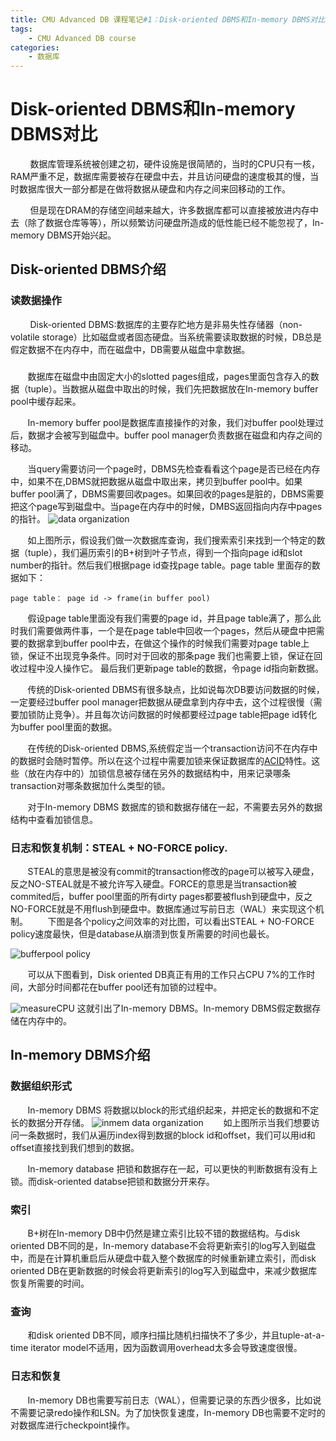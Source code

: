 ```yaml
---
title: CMU Advanced DB 课程笔记#1：Disk-oriented DBMS和In-memory DBMS对比
tags:
	- CMU Advanced DB course
categories:
	- 数据库
---
```

# Disk-oriented DBMS和In-memory DBMS对比

&nbsp; &nbsp; &nbsp; &nbsp; 数据库管理系统被创建之初，硬件设施是很简陋的，当时的CPU只有一核，RAM严重不足，数据库需要被存在硬盘中去，并且访问硬盘的速度极其的慢，当时数据库很大一部分都是在做将数据从硬盘和内存之间来回移动的工作。

&nbsp; &nbsp; &nbsp; &nbsp; 但是现在DRAM的存储空间越来越大，许多数据库都可以直接被放进内存中去（除了数据仓库等等），所以频繁访问硬盘所造成的低性能已经不能忽视了，In-memory DBMS开始兴起。

## Disk-oriented DBMS介绍

### 读数据操作
&nbsp; &nbsp; &nbsp; &nbsp; Disk-oriented DBMS:数据库的主要存贮地方是非易失性存储器（non-volatile storage）比如磁盘或者固态硬盘。当系统需要读取数据的时候，DB总是假定数据不在内存中，而在磁盘中，DB需要从磁盘中拿数据。
### 
&nbsp; &nbsp; &nbsp; &nbsp;数据库在磁盘中由固定大小的slotted pages组成，pages里面包含存入的数据（tuple）。当数据从磁盘中取出的时候，我们先把数据放在In-memory buffer pool中缓存起来。

&nbsp; &nbsp; &nbsp; &nbsp;In-memory buffer pool是数据库直接操作的对象，我们对buffer pool处理过后，数据才会被写到磁盘中。buffer pool manager负责数据在磁盘和内存之间的移动。

&nbsp; &nbsp; &nbsp; &nbsp;当query需要访问一个page时，DBMS先检查看看这个page是否已经在内存中，如果不在,DBMS就把数据从磁盘中取出来，拷贝到buffer pool中。如果buffer pool满了，DBMS需要回收pages。如果回收的pages是脏的，DBMS需要把这个page写到磁盘中。当page在内存中的时候，DMBS返回指向内存中pages的指针。
![data organization ](https://user-images.githubusercontent.com/20705797/58792522-ee83b900-8626-11e9-9dd8-03f4c82aa57a.png)

&nbsp; &nbsp; &nbsp; &nbsp;如上图所示，假设我们做一次数据库查询，我们搜索索引来找到一个特定的数据（tuple），我们遍历索引的B+树到叶子节点，得到一个指向page id和slot number的指针。然后我们根据page id查找page table。page table 里面存的数据如下：
```
page table： page id -> frame(in buffer pool)
```
&nbsp; &nbsp; &nbsp; &nbsp;假设page table里面没有我们需要的page id，并且page table满了，那么此时我们需要做两件事，一个是在page table中回收一个pages，然后从硬盘中把需要的数据拿到buffer pool中去，在做这个操作的时候我们需要对page table上锁，保证不出现竞争条件。同时对于回收的那条page 我们也需要上锁，保证在回收过程中没人操作它。	最后我们更新page table的数据，令page id指向新数据。

&nbsp; &nbsp; &nbsp; &nbsp;传统的Disk-oriented DBMS有很多缺点，比如说每次DB要访问数据的时候，一定要经过buffer pool manager把数据从硬盘拿到内存中去，这个过程很慢（需要加锁防止竞争）。并且每次访问数据的时候都要经过page table把page id转化为buffer pool里面的数据。

&nbsp; &nbsp; &nbsp; &nbsp;在传统的Disk-oriented DBMS,系统假定当一个transaction访问不在内存中的数据时会随时暂停。所以在这个过程中需要加锁来保证数据库的[ACID](https://en.wikipedia.org/wiki/ACID_(computer_science))特性。这些（放在内存中的）加锁信息被存储在另外的数据结构中，用来记录哪条transaction对哪条数据加什么类型的锁。

&nbsp; &nbsp; &nbsp; &nbsp;对于In-memory DBMS 数据库的锁和数据存储在一起，不需要去另外的数据结构中查看加锁信息。

### 日志和恢复机制：STEAL + NO-FORCE policy.
&nbsp; &nbsp; &nbsp; &nbsp;STEAL的意思是被没有commit的transaction修改的page可以被写入硬盘，反之NO-STEAL就是不被允许写入硬盘。FORCE的意思是当transaction被commited后，buffer pool里面的所有dirty pages都要被flush到硬盘中，反之NO-FORCE就是不用flush到硬盘中。数据库通过写前日志（WAL）来实现这个机制。
&nbsp; &nbsp; &nbsp; &nbsp;下图是各个policy之间效率的对比图，可以看出STEAL + NO-FORCE policy速度最快，但是database从崩溃到恢复所需要的时间也最长。

![bufferpool policy](https://user-images.githubusercontent.com/20705797/58792521-edeb2280-8626-11e9-91d3-8d6ec115e0b6.png)

&nbsp; &nbsp; &nbsp; &nbsp;可以从下图看到，Disk oriented DB真正有用的工作只占CPU 7%的工作时间，大部分时间都花在buffer pool还有加锁的过程中。

![measureCPU](https://user-images.githubusercontent.com/20705797/58792525-efb4e600-8626-11e9-91ae-ee3c8557115e.png)
这就引出了In-memory DBMS。In-memory DBMS假定数据存储在内存中的。

## In-memory DBMS介绍

### 数据组织形式
&nbsp; &nbsp; &nbsp; &nbsp;In-memory DBMS 将数据以block的形式组织起来，并把定长的数据和不定长的数据分开存储。
![inmem data organization](https://user-images.githubusercontent.com/20705797/58792524-ef1c4f80-8626-11e9-917d-133fb2aa8547.png)
&nbsp; &nbsp; &nbsp; &nbsp;如上图所示当我们想要访问一条数据时，我们从遍历index得到数据的block id和offset，我们可以用id和offset直接找到我们想到的数据。

&nbsp; &nbsp; &nbsp; &nbsp;In-memory database 把锁和数据存在一起，可以更快的判断数据有没有上锁。而disk-oriented databse把锁和数据分开来存。

### 索引

&nbsp; &nbsp; &nbsp; &nbsp;B+树在In-memory DB中仍然是建立索引比较不错的数据结构。与disk oriented DB不同的是，In-memory database不会将更新索引的log写入到磁盘中，而是在计算机重启后从硬盘中载入整个数据库的时候重新建立索引，而disk oriented DB在更新数据的时候会将更新索引的log写入到磁盘中，来减少数据库恢复所需要的时间。
### 查询
&nbsp; &nbsp; &nbsp; &nbsp;和disk oriented DB不同，顺序扫描比随机扫描快不了多少，并且tuple-at-a-time iterator model不适用，因为函数调用overhead太多会导致速度很慢。

### 日志和恢复
&nbsp; &nbsp; &nbsp; &nbsp;In-memory DB也需要写前日志（WAL），但需要记录的东西少很多，比如说不需要记录redo操作和LSN。为了加快恢复速度，In-memory DB也需要不定时的对数据库进行checkpoint操作。